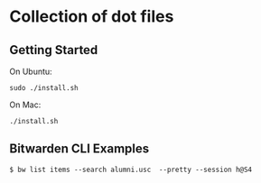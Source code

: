 # Collection of dot files

Getting Started
---------------
On Ubuntu:

    sudo ./install.sh

On Mac:

    ./install.sh

Bitwarden CLI Examples
----------------------

    $ bw list items --search alumni.usc  --pretty --session h@S4
